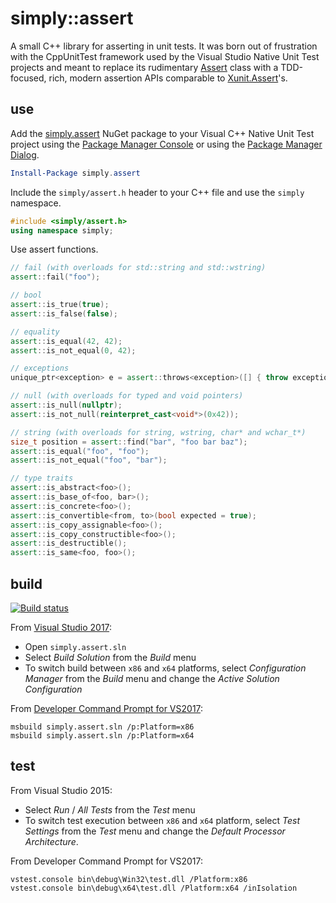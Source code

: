 # simply::assert

A small C++ library for asserting in unit tests. It was born out of frustration with the CppUnitTest framework 
used by the Visual Studio Native Unit Test projects and meant to replace its rudimentary [Assert](https://msdn.microsoft.com/en-us/library/hh694604.aspx) 
class with a TDD-focused, rich, modern assertion APIs comparable to [Xunit.Assert](https://github.com/xunit/xunit/tree/master/src/xunit.assert)'s.

## use

Add the [simply.assert](http://www.nuget.org/packages/simply.assert/) NuGet package to your Visual C++ Native Unit Test project 
using the [Package Manager Console](http://docs.nuget.org/consume/package-manager-console) or 
using the [Package Manager Dialog](http://docs.nuget.org/consume/Package-Manager-Dialog).

``` PowerShell
Install-Package simply.assert
```

Include the `simply/assert.h` header to your C++ file and use the `simply` namespace.

``` C++
#include <simply/assert.h>
using namespace simply;
```

Use assert functions.

``` C++
// fail (with overloads for std::string and std::wstring)
assert::fail("foo");

// bool
assert::is_true(true);
assert::is_false(false);

// equality
assert::is_equal(42, 42);
assert::is_not_equal(0, 42);

// exceptions
unique_ptr<exception> e = assert::throws<exception>([] { throw exception("foo"}; );

// null (with overloads for typed and void pointers)
assert::is_null(nullptr);
assert::is_not_null(reinterpret_cast<void*>(0x42));

// string (with overloads for string, wstring, char* and wchar_t*)
size_t position = assert::find("bar", "foo bar baz");
assert::is_equal("foo", "foo");
assert::is_not_equal("foo", "bar");

// type traits
assert::is_abstract<foo>();
assert::is_base_of<foo, bar>();
assert::is_concrete<foo>();
assert::is_convertible<from, to>(bool expected = true);
assert::is_copy_assignable<foo>();
assert::is_copy_constructible<foo>();
assert::is_destructible();
assert::is_same<foo, foo>();
```

## build

[![Build status](https://ci.appveyor.com/api/projects/status/github/olegsych/simply.assert?branch=master&retina=true)](https://ci.appveyor.com/project/olegsych/simply-assert/branch/master)

From [Visual Studio 2017](https://www.visualstudio.com/downloads):
- Open `simply.assert.sln`
- Select _Build Solution_ from the _Build_ menu
- To switch build between `x86` and `x64` platforms, select _Configuration Manager_ from the _Build_ menu and change the _Active Solution Configuration_

From [Developer Command Prompt for VS2017](https://docs.microsoft.com/en-us/dotnet/framework/tools/developer-command-prompt-for-vs):
```
msbuild simply.assert.sln /p:Platform=x86
msbuild simply.assert.sln /p:Platform=x64
```

## test

From Visual Studio 2015:
- Select _Run_ / _All Tests_ from the _Test_ menu
- To switch test execution between `x86` and `x64` platform, select _Test Settings_ from the _Test_ menu and change the _Default Processor Architecture_.

From Developer Command Prompt for VS2017:
```
vstest.console bin\debug\Win32\test.dll /Platform:x86
vstest.console bin\debug\x64\test.dll /Platform:x64 /inIsolation
```